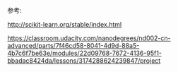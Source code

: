 参考:

http://scikit-learn.org/stable/index.html

https://classroom.udacity.com/nanodegrees/nd002-cn-advanced/parts/7f46cd58-8041-4d9d-88a5-4b7c6f7be63e/modules/22d09768-7672-4136-95f1-bbadac8424da/lessons/3174288624239847/project


